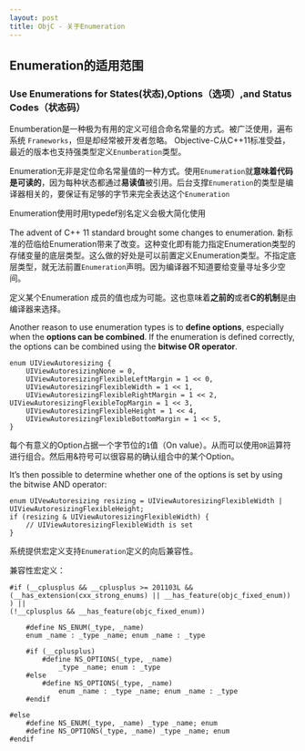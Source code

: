 ```yaml
---
layout: post
title: ObjC - 关于Enumeration
---
```

## Enumeration的适用范围
### Use Enumerations for States(状态),Options（选项）,and Status Codes（状态码）
Enumberation是一种极为有用的定义可组合命名常量的方式。被广泛使用，遍布系统 `Frameworks`，但是却经常被开发者忽略。 Objective-C从C++11标准受益，最近的版本也支持强类型定义`Enumberation`类型。

Enumeration无非是定位命名常量值的一种方式。使用`Enumeration`就**意味着代码是可读的**，因为每种状态都通过**易读值**被引用。后台支撑`Enumeration`的类型是编译器相关的，要保证有足够的字节来完全表达这个`Enumeration`

Enumeration使用时用typedef别名定义会极大简化使用

The advent of C++ 11 standard brought some changes to enumeration. 新标准的莅临给Enumeration带来了改变。这种变化即有能力指定Enumeration类型的存储变量的底层类型。这么做的好处是可以前置定义Enumeration类型。不指定底层类型，就无法前置`Enumeration`声明。因为编译器不知道要给变量寻址多少空间。

定义某个Enumeration 成员的值也成为可能。这也意味着**之前的**或者**C的机制**是由编译器来选择。

Another reason to use enumeration types is to **define options**, especially when the **options can be combined**. If the enumeration is defined correctly, the options can be combined using the **bitwise OR operator**.

```
enum UIViewAutoresizing { 
	UIViewAutoresizingNone = 0, 
	UIViewAutoresizingFlexibleLeftMargin = 1 << 0, 
	UIViewAutoresizingFlexibleWidth = 1 << 1, 
	UIViewAutoresizingFlexibleRightMargin = 1 << 2, 	UIViewAutoresizingFlexibleTopMargin = 1 << 3, 
	UIViewAutoresizingFlexibleHeight = 1 << 4, 
	UIViewAutoresizingFlexibleBottomMargin = 1 << 5,
}
```

每个有意义的Option占据一个字节位的`1`值（On value）。从而可以使用`OR`运算符进行组合。然后用&符号可以很容易的确认组合中的某个Option。

It’s then possible to determine whether one of the options is set by using the bitwise AND operator:

```
enum UIVewAutoresizing resizing = UIViewAutoresizingFlexibleWidth | UIViewAutoresizingFlexibleHeight; 
if (resizing & UIViewAutoresizingFlexibleWidth) {
	// UIViewAutoresizingFlexibleWidth is set 
}
```
系统提供宏定义支持`Enumeration`定义的向后兼容性。

兼容性宏定义：

```
#if (__cplusplus && __cplusplus >= 201103L && 
(__has_extension(cxx_strong_enums) || __has_feature(objc_fixed_enum)) ) || 
(!__cplusplus && __has_feature(objc_fixed_enum)) 

	#define NS_ENUM(_type, _name)
	enum _name : _type _name; enum _name : _type 
	
	#if (__cplusplus) 
		#define NS_OPTIONS(_type, _name) 
			_type _name; enum : _type 
	#else 
		#define NS_OPTIONS(_type, _name) 
			enum _name : _type _name; enum _name : _type 
	#endif 
	
#else 
	#define NS_ENUM(_type, _name) _type _name; enum 
	#define NS_OPTIONS(_type, _name) _type _name; enum 
#endif
```

